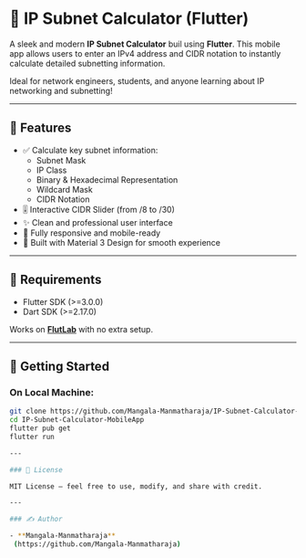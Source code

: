 # 📱 IP Subnet Calculator (Flutter)

A sleek and modern **IP Subnet Calculator** buil using **Flutter**. This mobile app allows users to enter an IPv4 address and CIDR notation to instantly calculate detailed subnetting information.

Ideal for network engineers, students, and anyone learning about IP networking and subnetting!

---

## 📌 Features

- ✅ Calculate key subnet information:
  - Subnet Mask
  - IP Class
  - Binary & Hexadecimal Representation
  - Wildcard Mask
  - CIDR Notation
- 🎚 Interactive CIDR Slider (from /8 to /30)
- ✨ Clean and professional user interface
- 📱 Fully responsive and mobile-ready
- 🧠 Built with Material 3 Design for smooth experience

---

## 🧰 Requirements

- Flutter SDK (>=3.0.0)
- Dart SDK (>=2.17.0)

Works on **[FlutLab](https://flutlab.io/)** with no extra setup.

---

## 🚀 Getting Started

### On Local Machine:

```bash
git clone https://github.com/Mangala-Manmatharaja/IP-Subnet-Calculator-MobileApp.git
cd IP-Subnet-Calculator-MobileApp
flutter pub get
flutter run

---

### 📄 License

MIT License — feel free to use, modify, and share with credit.

---

### ✍️ Author

- **Mangala-Manmatharaja**  
 (https://github.com/Mangala-Manmatharaja)
